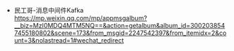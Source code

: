 - 民工哥-消息中间件Kafka  
  https://mp.weixin.qq.com/mp/appmsgalbum?__biz=MzI0MDQ4MTM5NQ==&action=getalbum&album_id=3002038547455180802&scene=173&from_msgid=2247542397&from_itemidx=2&count=3&nolastread=1#wechat_redirect
